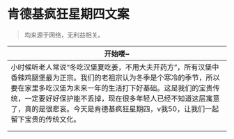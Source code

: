 # 肯德基疯狂星期四文案

> 均来源于网络，无利益相关。

| 开始喽~                                                      |
| ------------------------------------------------------------ |
| 小时候听老人常说“冬吃汉堡夏吃姜，不用大夫开药方”，所有汉堡中香辣鸡腿堡最为正宗。我们的老祖宗认为冬季是个寒冷的季节，所以要在家里多吃汉堡为未来一年的生活打下好基础。这是我们的宝贵传统，一定要好好保护能不丢掉，现在很多年轻人已经不知道这层寓意了，真的是很悲哀。今天是肯德基疯狂星期四，v我50，让我们一起留下宝贵的传统文化。 |
|                                                              |
|                                                              |

